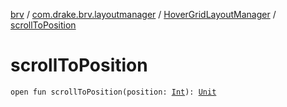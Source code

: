 [brv](../../index.md) / [com.drake.brv.layoutmanager](../index.md) / [HoverGridLayoutManager](index.md) / [scrollToPosition](./scroll-to-position.md)

# scrollToPosition

`open fun scrollToPosition(position: `[`Int`](https://kotlinlang.org/api/latest/jvm/stdlib/kotlin/-int/index.html)`): `[`Unit`](https://kotlinlang.org/api/latest/jvm/stdlib/kotlin/-unit/index.html)
